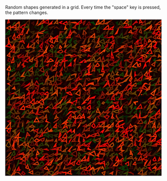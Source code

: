 Random shapes generated in a grid. Every time the "space" key is pressed, the pattern changes.

![thumbnail](/sketch_211028a/thumb.gif)